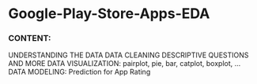 # Google-Play-Store-Apps-EDA
### CONTENT:
   UNDERSTANDING THE DATA
   DATA CLEANING
   DESCRIPTIVE QUESTIONS AND MORE
   DATA VISUALIZATION: pairplot, pie, bar, catplot, boxplot, ...
   DATA MODELING: Prediction for App Rating
